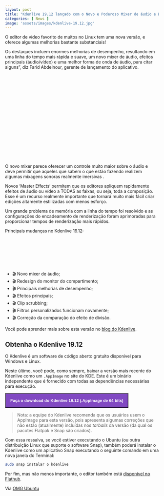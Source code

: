 ```yaml
---
layout: post
title: "Kdenlive 19.12 lançado com o Novo e Poderoso Mixer de áudio e Efeitos"
categories: [ News ]
image: 'assets/images/kdenlive-19.12.jpg'
---
```


O editor de vídeo favorito de muitos no Linux tem uma nova versão, e oferece algumas melhorias bastante substanciais!

Os destaques incluem enormes melhorias de desempenho, resultando em uma linha do tempo mais rápida e suave, um novo mixer de áudio, efeitos principais (áudio/vídeo) e uma melhor forma de onda de áudio, para citar alguns”, diz Farid Abdelnour, gerente de lançamento do aplicativo.


<!-- QUADRADO -->
<script async src="//pagead2.googlesyndication.com/pagead/js/adsbygoogle.js"></script>
<ins class="adsbygoogle"
style="display:inline-block;width:336px;height:280px"
data-ad-client="ca-pub-2838251107855362"
data-ad-slot="5351066970"></ins>
<script>
(adsbygoogle = window.adsbygoogle || []).push({});
</script>

O novo mixer parece oferecer um controle muito maior sobre o áudio e deve permitir que aqueles que sabem o que estão fazendo realizem algumas mixagens sonoras realmente imersivas .

Novos ‘Master Effects‘ permitem que os editores apliquem rapidamente efeitos de áudio ou vídeo a TODAS as faixas, ou seja, toda a composição. Esse é um recurso realmente importante que tornará muito mais fácil criar edições altamente estilizadas com menos esforço.

Um grande problema de memória com a linha do tempo foi resolvido e as configurações do encadeamento de renderização foram aprimoradas para proporcionar tempos de renderização mais rápidos.

Principais mudanças no Kdenlive 19.12:

<!-- MINI ANÚNCIO -->
<script async src="//pagead2.googlesyndication.com/pagead/js/adsbygoogle.js"></script>
<!-- Games Root -->
<ins class="adsbygoogle"
style="display:inline-block;width:730px;height:95px"
data-ad-client="ca-pub-2838251107855362"
data-ad-slot="5351066970"></ins>
<script>
(adsbygoogle = window.adsbygoogle || []).push({});
</script>

- 🎬️  Novo mixer de áudio;
- 🎬️  Redesign do monitor do compartimento;
- 🎬️  Principais melhorias de desempenho;
- 🎬️  Efeitos principais;
- 🎬️  Clip scrubbing;
- 🎬️  Filtros personalizados funcionam novamente;
- 🎬️  Correção da comparação do efeito de divisão.

Você pode aprender mais sobre esta versão no [blog do Kdenlive](https://kdenlive.org/en/2019/12/kdenlive-19-12-0-is-out/).

## Obtenha o Kdenlive 19.12

O Kdenlive é um software de código aberto gratuito disponível para Windows e Linux.

Neste último, você pode, como sempre, baixar a versão mais recente do Kdenlive como um `.AppImage` no site do KDE. Este é um binário independente que é fornecido com todas as dependências necessárias para execução.

<!-- RETANGULO LARGO 2 -->
<script async src="//pagead2.googlesyndication.com/pagead/js/adsbygoogle.js"></script>
<ins class="adsbygoogle"
style="display:block; text-align:center;"
data-ad-layout="in-article"
data-ad-format="fluid"
data-ad-client="ca-pub-2838251107855362"
data-ad-slot="8549252987"></ins>
<script>
(adsbygoogle = window.adsbygoogle || []).push({});
</script>

<a href="https://files.kde.org/kdenlive/release/kdenlive-19.12.0a-x86_64.appimage"><button class="btn btn-primary" style="padding:15px;background:#8149C2;color:#fff;font-weight:bold;">
Faça o download do Kdenlive 19.12 (.AppImage de 64 bits)
</button></a>

> Nota: a equipe do Kdenlive recomenda que os usuários usem o AppImage para esta versão, pois apresenta algumas correções que não estão (atualmente) incluídas nos *tarballs* da versão (da qual os pacotes Flatpak e Snap são criados).

Com essa ressalva, se você estiver executando o Ubuntu (ou outra distribuição Linux que suporte o software Snap), também poderá instalar o Kdenlive como um aplicativo Snap executando o seguinte comando em uma nova janela do Terminal:
```sh
sudo snap instalar o kdenlive
```

Por fim, mas não menos importante, o editor também está [disponível no Flathub](https://flathub.org/apps/details/org.kde.kdenlive).

<!-- RETANGULO LARGO -->
<script async src="https://pagead2.googlesyndication.com/pagead/js/adsbygoogle.js"></script>
<!-- Informat -->
<ins class="adsbygoogle"
style="display:block"
data-ad-client="ca-pub-2838251107855362"
data-ad-slot="2327980059"
data-ad-format="auto"
data-full-width-responsive="true"></ins>
<script>
(adsbygoogle = window.adsbygoogle || []).push({});
</script>

Via [OMG Ubuntu](https://www.omgubuntu.co.uk/2019/12/kdenlive-19-2-update)
